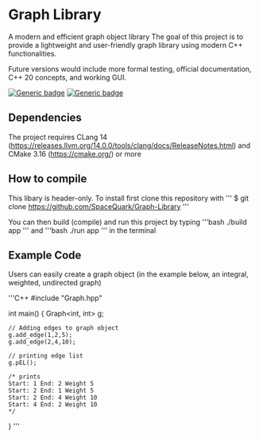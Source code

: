 # Graph Library

A modern and efficient graph object library
The goal of this project is to provide a lightweight and user-friendly graph library using modern C++ functionalities.

Future versions would include more formal testing, official documentation, C++ 20 concepts, and working GUI.

[![Generic badge](https://img.shields.io/badge/C++-17-blue.svg?style=flat&logo=c%2B%2B)](https://en.cppreference.com/w/cpp/17)
[![Generic badge](https://img.shields.io/badge/CMake-3.16+-blue.svg)](https://cmake.org/cmake/help/latest/release/3.16.html)

## Dependencies
The project requires CLang 14 (https://releases.llvm.org/14.0.0/tools/clang/docs/ReleaseNotes.html) and CMake 3.16 (https://cmake.org/) or more

## How to compile
This libary is header-only. To install first clone this repository with 
''' 
$ git clone https://github.com/SpaceQuark/Graph-Library
'''


You can then build (compile) and run this project by typing 
'''bash 
./build app
'''
and 
'''bash 
./run app
''' 
in the terminal

## Example Code
Users can easily create a graph object (in the example below, an integral, weighted, undirected graph)

'''C++
#include "Graph.hpp"

int main()
{
    Graph<int, int> g;

    // Adding edges to graph object
    g.add_edge(1,2,5);
    g.add_edge(2,4,10);

    // printing edge list
    g.pEL();

    /* prints
    Start: 1 End: 2 Weight 5
    Start: 2 End: 1 Weight 5
    Start: 2 End: 4 Weight 10
    Start: 4 End: 2 Weight 10
    */
}
'''
